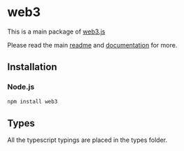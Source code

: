 # web3

This is a main package of [web3.js](https://github.com/AMTcommunity/vns-web3.js)

Please read the main [readme](https://github.com/AMTcommunity/vns-web3.js) and [documentation](https://web3js.readthedocs.io) for more.

## Installation

### Node.js

```bash
npm install web3
```

## Types

All the typescript typings are placed in the types folder.

[docs]: http://web3js.readthedocs.io/en/1.0/
[repo]: https://github.com/AMTcommunity/vns-web3.js
